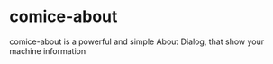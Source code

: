 # comice-about
comice-about is a powerful and simple About Dialog, that show your machine information
